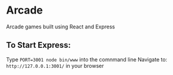 # Arcade
Arcade games built using React and Express

## To Start Express:
Type ```PORT=3001 node bin/www``` into the comnmand line
Navigate to: ```http://127.0.0.1:3001/``` in your browser
